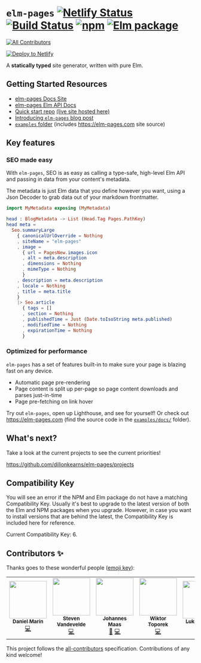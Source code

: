 # `elm-pages` [![Netlify Status](https://api.netlify.com/api/v1/badges/8ee4a674-4f37-4f16-b99e-607c0a02ee75/deploy-status)](https://app.netlify.com/sites/elm-pages/deploys) [![Build Status](https://github.com/dillonkearns/elm-pages/workflows/Elm%20CI/badge.svg)](https://github.com/dillonkearns/elm-pages/actions?query=branch%3Amaster) [![npm](https://img.shields.io/npm/v/elm-pages.svg)](https://npmjs.com/package/elm-pages) [![Elm package](https://img.shields.io/elm-package/v/dillonkearns/elm-pages.svg)](https://package.elm-lang.org/packages/dillonkearns/elm-pages/latest/)

<!-- ALL-CONTRIBUTORS-BADGE:START - Do not remove or modify this section -->

[![All Contributors](https://img.shields.io/badge/all_contributors-5-orange.svg?style=flat-square)](#contributors-)

<!-- ALL-CONTRIBUTORS-BADGE:END -->

[![Deploy to Netlify](https://www.netlify.com/img/deploy/button.svg)](https://app.netlify.com/start/deploy?repository=https://github.com/dillonkearns/elm-pages-starter)

A **statically typed** site generator, written with pure Elm.

## Getting Started Resources

- [elm-pages Docs Site](https://elm-pages.com/docs)
- [elm-pages Elm API Docs](https://package.elm-lang.org/packages/dillonkearns/elm-pages/latest/)
- [Quick start repo](https://github.com/dillonkearns/elm-pages-starter) [(live site hosted here)](https://elm-pages-starter.netlify.com)
- [Introducing `elm-pages` blog post](https://elm-pages.com/blog/introducing-elm-pages)
- [`examples` folder](https://github.com/dillonkearns/elm-pages/blob/master/examples/) (includes https://elm-pages.com site source)

## Key features

### SEO made easy

With `elm-pages`, SEO is as easy
as calling a type-safe, high-level Elm API
and passing in data from your content's metadata.

The metadata is just Elm data that you define
however you want, using a Json Decoder to grab
data out of your markdown frontmatter.

```elm
import MyMetadata exposing (MyMetadata)

head : BlogMetadata -> List (Head.Tag Pages.PathKey)
head meta =
  Seo.summaryLarge
    { canonicalUrlOverride = Nothing
    , siteName = "elm-pages"
    , image =
      { url = PagesNew.images.icon
      , alt = meta.description
      , dimensions = Nothing
      , mimeType = Nothing
      }
    , description = meta.description
    , locale = Nothing
    , title = meta.title
    }
    |> Seo.article
      { tags = []
      , section = Nothing
      , publishedTime = Just (Date.toIsoString meta.published)
      , modifiedTime = Nothing
      , expirationTime = Nothing
      }
```

### Optimized for performance

`elm-pages` has a set of features built-in to make
sure your page is blazing fast on any device.

- Automatic page pre-rendering
- Page content is split up per-page so page content downloads and parses just-in-time
- Page pre-fetching on link hover

Try out `elm-pages`, open up Lighthouse, and
see for yourself! Or check out https://elm-pages.com
(find the source code in the [`examples/docs/`](https://github.com/dillonkearns/elm-pages/tree/master/examples/docs) folder).

## What's next?

Take a look at the current projects to see the current priorities!

https://github.com/dillonkearns/elm-pages/projects

## Compatibility Key

You will see an error if the NPM and Elm package do not have a matching Compatibility Key. Usually it's best to upgrade to the latest version of both the Elm and NPM
packages when you upgrade. However, in case you want to install versions that are behind the latest, the Compatibility Key is included here for reference.

Current Compatibility Key: 6.

## Contributors ✨

Thanks goes to these wonderful people ([emoji key](https://allcontributors.org/docs/en/emoji-key)):

<!-- ALL-CONTRIBUTORS-LIST:START - Do not remove or modify this section -->
<!-- prettier-ignore-start -->
<!-- markdownlint-disable -->
<table>
  <tr>
    <td align="center"><a href="https://github.com/danmarcab"><img src="https://avatars2.githubusercontent.com/u/1517969?v=4" width="100px;" alt=""/><br /><sub><b>Daniel Marín</b></sub></a><br /><a href="https://github.com/dillonkearns/elm-pages/commits?author=danmarcab" title="Code">💻</a></td>
    <td align="center"><a href="https://citric.id"><img src="https://avatars1.githubusercontent.com/u/296665?v=4" width="100px;" alt=""/><br /><sub><b>Steven Vandevelde</b></sub></a><br /><a href="https://github.com/dillonkearns/elm-pages/commits?author=icidasset" title="Code">💻</a></td>
    <td align="center"><a href="https://github.com/Y0hy0h"><img src="https://avatars0.githubusercontent.com/u/11377826?v=4" width="100px;" alt=""/><br /><sub><b>Johannes Maas</b></sub></a><br /><a href="#userTesting-Y0hy0h" title="User Testing">📓</a> <a href="https://github.com/dillonkearns/elm-pages/commits?author=Y0hy0h" title="Code">💻</a></td>
    <td align="center"><a href="https://github.com/vViktorPL"><img src="https://avatars1.githubusercontent.com/u/2961541?v=4" width="100px;" alt=""/><br /><sub><b>Wiktor Toporek</b></sub></a><br /><a href="https://github.com/dillonkearns/elm-pages/commits?author=vViktorPL" title="Code">💻</a></td>
    <td align="center"><a href="https://sunrisemovement.com"><img src="https://avatars1.githubusercontent.com/u/1508245?v=4" width="100px;" alt=""/><br /><sub><b>Luke Westby</b></sub></a><br /><a href="https://github.com/dillonkearns/elm-pages/commits?author=lukewestby" title="Code">💻</a></td>
  </tr>
</table>

<!-- markdownlint-enable -->
<!-- prettier-ignore-end -->

<!-- ALL-CONTRIBUTORS-LIST:END -->

This project follows the [all-contributors](https://github.com/all-contributors/all-contributors) specification. Contributions of any kind welcome!
